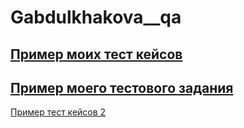 # Gabdulkhakova__qa
[Пример моих тест кейсов](https://docs.google.com/spreadsheets/d/1M35vNFDkiRxXsXWFO1PaBboz4r2meB0MTHKsN_Il--s/edit)
---
[Пример моего тестового задания](https://docs.google.com/spreadsheets/d/1slmf2OCIQ9wlkUYt896PE7uhPBgS4EFDcOLdDvv-1oU/edit#gid=0)
---
[Пример тест кейсов 2](https://docs.google.com/spreadsheets/d/1slmf2OCIQ9wlkUYt896PE7uhPBgS4EFDcOLdDvv-1oU/edit#gid=0)
